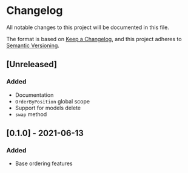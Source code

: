 # Changelog

All notable changes to this project will be documented in this file.

The format is based on [Keep a Changelog](https://keepachangelog.com/en/1.0.0/),
and this project adheres to [Semantic Versioning](https://semver.org/spec/v2.0.0.html).


## [Unreleased]
### Added
- Documentation
- `OrderByPosition` global scope
- Support for models delete 
- `swap` method

## [0.1.0] - 2021-06-13
### Added
- Base ordering features
